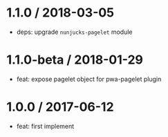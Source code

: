 
1.1.0 / 2018-03-05
==================

  * deps: upgrade `nunjucks-pagelet` module

1.1.0-beta / 2018-01-29
==================

  * feat: expose pagelet object for pwa-pagelet plugin

1.0.0 / 2017-06-12
==================

  * feat: first implement
